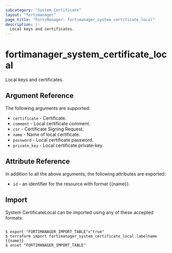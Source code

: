 ```yaml
---
subcategory: "System Certificate"
layout: "fortimanager"
page_title: "FortiManager: fortimanager_system_certificate_local"
description: |-
  Local keys and certificates.
---
```


# fortimanager_system_certificate_local
Local keys and certificates.

## Argument Reference


The following arguments are supported:


* `certificate` - Certificate.
* `comment` - Local certificate comment.
* `csr` - Certificate Signing Request.
* `name` - Name of local certificate.
* `password` - Local certificate password.
* `private_key` - Local certificate private-key.


## Attribute Reference

In addition to all the above arguments, the following attributes are exported:
* `id` - an identifier for the resource with format {{name}}.

## Import

System CertificateLocal can be imported using any of these accepted formats:
```

$ export "FORTIMANAGER_IMPORT_TABLE"="true"
$ terraform import fortimanager_system_certificate_local.labelname {{name}}
$ unset "FORTIMANAGER_IMPORT_TABLE"
```

